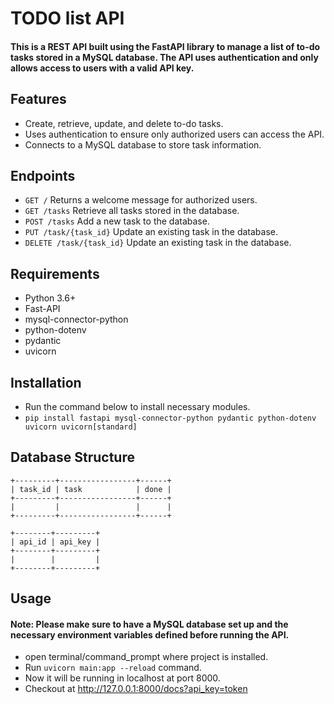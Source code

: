 # TODO list API

#### This is a REST API built using the FastAPI library to manage a list of to-do tasks stored in a MySQL database. The API uses authentication and only allows access to users with a valid API key.

## Features
- Create, retrieve, update, and delete to-do tasks.
- Uses authentication to ensure only authorized users can access the API.
- Connects to a MySQL database to store task information.

## Endpoints
- `GET /` Returns a welcome message for authorized users.
- `GET /tasks` Retrieve all tasks stored in the database.
- `POST /tasks` Add a new task to the database.
- `PUT /task/{task_id}` Update an existing task in the database.
- `DELETE /task/{task_id}` Update an existing task in the database.

## Requirements
- Python 3.6+
- Fast-API
- mysql-connector-python
- python-dotenv
- pydantic
- uvicorn

## Installation 
- Run the command below to install necessary modules.
- `pip install fastapi mysql-connector-python pydantic python-dotenv uvicorn uvicorn[standard]`

## Database Structure

    +---------+-----------------+------+
    | task_id | task            | done |
    +---------+-----------------+------+
    |         |                 |      |
    +---------+-----------------+------+
    
    +--------+---------+
    | api_id | api_key |
    +--------+---------+
    |        |         |
    +--------+---------+
    
## Usage
#### Note: Please make sure to have a MySQL database set up and the necessary environment variables defined before running the API.
- open terminal/command_prompt where project is installed.
- Run `uvicorn main:app --reload` command.
- Now it will be running in localhost at port 8000.
- Checkout at http://127.0.0.1:8000/docs?api_key=token
